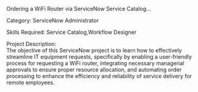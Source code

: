 Ordering a WiFi Router via ServiceNow Service Catalog...

 Category:
         ServiceNow Administrator
         
 Skills Required:
         Service Catalog,Workflow Designer
                        
 Project Description:     
         The objective of this ServiceNow project is to learn how to effectively streamline IT equipment requests, specifically by enabling a user-friendly process for requesting a WiFi router, integrating necessary managerial approvals to ensure proper resource allocation, and automating order processing to enhance the efficiency and reliability of service delivery for remote employees.
